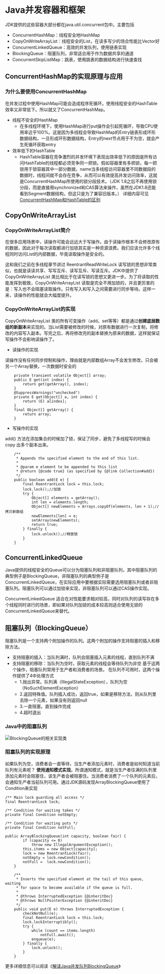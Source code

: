 # Java并发容器和框架
JDK提供的这些容器大部分都在java.util.concurrent包中。主要包括
+ ConcurrentHashMap：线程安全地HashMap
+ CopyOnWriteArrayList：线程安全的List，在读多写少的场合性能比Vector好
+ ConcurrentLinkedQueue：高效的并发队列，使用链表实现
+ BlockingQueue：阻塞队列，非常适合用于作为数据共享的通道
+ ConcurrentSkipListMap：跳表，使用跳表的数据结构进行快速查找

## ConcurrentHashMap的实现原理与应用

### 为什么要使用ConcurrentHashMap
在并发过程中使用HashMap可能会造成程序死循环。使用线程安全的HashTable效率又非常低下。所以就又了ConcurrentHashMap。
+ 线程不安全的HashMap
	*	在多线程环境下，使用HashMap进行put操作会引起死循环，导致CPU使用率近乎100%。这是因为多线程会导致HashMap的Entry链表形成环形数据结构，一旦形成环形数据结构，Entry的next节点用于不为空，就会产生死循环获取entry
+ 效率低下的HashTable
	*	HashTable容器在竞争激烈的并发环境下表现出效率低下的原因是所有访问HashTable的线程都必须竞争同一把锁。假如容器里有多把锁，每一把锁用于锁容器其中一部分数据，name当多线程访问容器里不同数据段的数据时，线程间就不会存在竞争，从而可以有效提高并发访问效率，这就是ConcurrentHashMap所使用的锁分段技术。（JDK 1.8之后不再使用锁分段，而是直接用synchronized和CAS算法来操作，虽然在JDK1.8还能看到Segment数据结构，但这只是为了兼容旧版本。）
详细内容可见[ConcurrentHashMap和HashTable的区别](https://github.com/kuchensheng/java-knowledge-mapping/blob/master/Java%E9%9B%86%E5%90%88%E6%A1%86%E6%9E%B6.md#concurrenthashmap%E5%92%8Chashtable%E7%9A%84%E5%8C%BA%E5%88%AB)

## CopyOnWriteArrayList
### CopyOnWriteArrayList简介
在很多应用场景中，读操作可能会远远大于写操作。由于读操作根本不会修改原有的数据，因此对于每次读取都进行加锁其实是一种资源浪费。我们应该允许多个线程同时访问List的内部数据，毕竟读取操作是安全的。

这和我们之前在多线程章节讲过 ReentrantReadWriteLock 读写锁的思想非常类似，也就是读读共享、写写互斥、读写互斥、写读互斥。JDK中提供了 CopyOnWriteArrayList 类比相比于在读写锁的思想又更进一步。为了将读取的性能发挥到极致，CopyOnWriteArrayList 读取是完全不用加锁的，并且更厉害的是：写入也不会阻塞读取操作。只有写入和写入之间需要进行同步等待。这样一来，读操作的性能就会大幅度提升。

### CopyOnWriteArrayList的实现
CopyOnWriteArrayList 类的所有可变操作（add，set等等）都是通过**创建底层数组的新副本**来实现的。当List需要被修改的时候，对原有数据进行一次复制，将修改的内容写入副本。写完之后，再将修改完的副本替换为原来的数据，这样就保证写操作不会影响读操作了。
+ 读操作的实现

读操作没有任何同步控制和操作，理由就是内部数组Array不会发生修改，只会被另一个Array替换，一次数据时安全的
```
	private transient volatile Object[] array;
    public E get(int index) {
        return get(getArray(), index);
    }
    @SuppressWarnings("unchecked")
    private E get(Object[] a, int index) {
        return (E) a[index];
    }
    final Object[] getArray() {
        return array;
    }
```
+ 写操作的实现

add() 方法在添加集合的时候加了锁，保证了同步，避免了多线程写的时候会 copy 出多个副本出来。
```
	/**
     * Appends the specified element to the end of this list.
     *
     * @param e element to be appended to this list
     * @return {@code true} (as specified by {@link Collection#add})
     */
    public boolean add(E e) {
        final ReentrantLock lock = this.lock;
        lock.lock();//加锁
        try {
            Object[] elements = getArray();
            int len = elements.length;
            Object[] newElements = Arrays.copyOf(elements, len + 1);//拷贝新数组
            newElements[len] = e;
            setArray(newElements);
            return true;
        } finally {
            lock.unlock();//释放锁
        }
    }
```
## ConcurrentLinkedQueue

Java提供的线程安全的Queue可以分为阻塞队列和非阻塞队列，其中阻塞队列的典型例子是BlockingQueue，非阻塞队列的典型例子是ConcurrentLinkedQueue，在实际应用中要根据实际需要选用阻塞队列或者非阻塞队列。阻塞队列可以通过加锁来实现，非阻塞队列可以通过CAS操作实现。

ConcurrentLinkedQueue 适合在对性能要求相对较高，同时对队列的读写存在多个线程同时进行的场景，即如果对队列加锁的成本较高则适合使用无锁的ConcurrentLinkedQueue来替代。

## 阻塞队列（BlockingQueue）
阻塞队列是一个支持两个附加操作的队列。这两个附加的操作支持阻塞的插入和移除方法。
- 支持阻塞的插入：当队列满时，队列会阻塞插入元素的线程，直到队列不满
- 支持阻塞的移除：当队列为空时，获取元素的线程会等待队列为非空
基于这两个操作，阻塞队列常用于生产者和消费者的场景。
在队列不可用时，这两个操作提供了4中处理方式
	*	1.抛出异常。队列满（IllegalStateException），队列为空（NoSuchElementException）
	*	2.返回特殊值。队列插入成功，返回true，如果是移除方法，则从队列里去除一个元素，如果没有则返回null
	*	3.一直阻塞。直到操作完成
	*	4.超时退出
### Java中的阻塞队列
![BlockingQueue的相关实现类](imgs/BlockingQueue.png)

### 阻塞队列的实现原理
如果队列为空，消费者会一直等待，当生产者添加元素时，消费者是如何知道当前队列有元素呢？
**使用通知模式实现**。所谓通知模式，就是当生产者往满的队列里添加元素时会阻塞住，该生产者会被阻塞住。当消费者消费了一个队列的元素后，会通知生产者当前队列可用。通过JDK源码发现ArrayBlockingQueue使用了Condition来实现
```
/** Main lock guarding all access */
final ReentrantLock lock;

/** Condition for waiting takes */
private final Condition notEmpty;

/** Condition for waiting puts */
private final Condition notFull;

public ArrayBlockingQueue(int capacity, boolean fair) {
        if (capacity <= 0)
            throw new IllegalArgumentException();
        this.items = new Object[capacity];
        lock = new ReentrantLock(fair);
        notEmpty = lock.newCondition();
        notFull =  lock.newCondition();
    }

	/**
     * Inserts the specified element at the tail of this queue, waiting
     * for space to become available if the queue is full.
     *
     * @throws InterruptedException {@inheritDoc}
     * @throws NullPointerException {@inheritDoc}
     */
    public void put(E e) throws InterruptedException {
        checkNotNull(e);
        final ReentrantLock lock = this.lock;
        lock.lockInterruptibly();
        try {
            while (count == items.length)
                notFull.await();
            enqueue(e);
        } finally {
            lock.unlock();
        }
    }
```
更多详细信息可以阅读《[解读Java并发队列BlockingQueue](https://javadoop.com/post/java-concurrent-queue)》